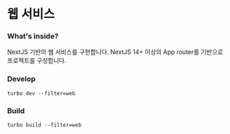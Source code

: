 # 웹 서비스

### What's inside?

NextJS 기반의 웹 서비스를 구현합니다.
NextJS 14+ 이상의 App router를 기반으로 프로젝트를 구성합니다.

### Develop

```
turbo dev --filter=web
```

### Build

```
turbo build --filter=web
```
